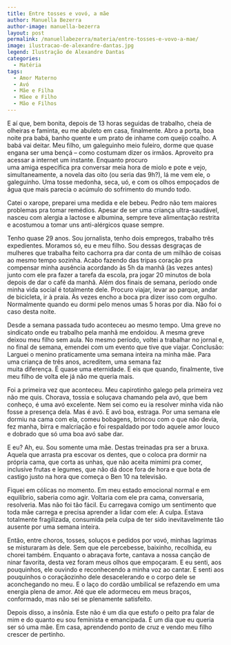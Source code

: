```yaml
---
title: Entre tosses e vovó, a mãe
author: Manuella Bezerra
author-image: manuella-bezerra
layout: post
permalink: /manuellabezerra/materia/entre-tosses-e-vovo-a-mae/
image: ilustracao-de-alexandre-dantas.jpg
legend: Ilustração de Alexandre Dantas
categories:
  - Matéria
tags:
  - Amor Materno
  - Avó
  - Mãe e Filha
  - Mãee e Filho
  - Mão e Filhos
---
```

E aí que, bem bonita, depois de 13 horas seguidas de trabalho, cheia de olheiras e faminta, eu me abuleto em casa, finalmente. Abro a porta, boa noite pra babá, banho quente e um prato de inhame com queijo coalho. A babá vai deitar. Meu filho, um galeguinho meio fuleiro, dorme que quase engana ser uma bençá – como costumam dizer os irmãos. Aproveito pra acessar a internet um instante. Enquanto procuro  
uma amiga específica pra conversar meia hora de miolo e pote e vejo, simultaneamente, a novela das oito (ou seria das 9h?), lá me vem ele, o  
galeguinho. Uma tosse medonha, seca, uó, e com os olhos empoçados de água que mais parecia o acúmulo do sofrimento do mundo todo.

Catei o xarope, preparei uma medida e ele bebeu. Pedro não tem maiores problemas pra tomar remédios. Apesar de ser uma criança ultra-saudável, nasceu com alergia a lactose e albumina, sempre teve alimentação restrita e acostumou a tomar uns anti-alérgicos quase sempre.

Tenho quase 29 anos. Sou jornalista, tenho dois empregos, trabalho três expedientes. Moramos só, eu e meu filho. Sou dessas desgraças de mulheres que trabalha feito cachorra pra dar conta de um milhão de coisas ao mesmo tempo sozinha. Acabo fazendo das tripas coração pra compensar minha ausência acordando às 5h da manhã (às vezes antes) junto com ele pra fazer a tarefa da escola, pra jogar 20 minutos de bola  
depois de dar o café da manhã. Além dos finais de semana, período onde minha vida social é totalmente dele. Procuro viajar, levar ao parque, andar de bicicleta, ir à praia. Às vezes encho a boca pra dizer isso com orgulho. Normalmente quando eu dormi pelo menos umas 5 horas por dia. Não foi o caso desta noite.

Desde a semana passada tudo aconteceu ao mesmo tempo. Uma greve no sindicato onde eu trabalho pela manhã me endoidou. A mesma greve deixou meu filho sem aula. No mesmo período, voltei a trabalhar no jornal e, no final de semana, emendei com um evento que tive que viajar. Conclusão: Larguei o menino praticamente uma semana inteira na minha mãe. Para uma criança de três anos, acreditem, uma semana faz  
muita diferença. É quase uma eternidade. E eis que quando, finalmente, tive meu filho de volta ele já não me queria mais.

Foi a primeira vez que aconteceu. Meu capirotinho galego pela primeira vez não me quis. Chorava, tossia e soluçava chamando pela avó, que bem conheço, é uma avó excelente. Nem sei como eu ia resolver minha vida não fosse a presença dela. Mas é avó. E avó boa, estraga. Por uma semana ele dormiu na cama com ela, comeu bobagens, brincou com o que não devia, fez manha, birra e malcriação e foi respaldado por todo aquele amor louco e dobrado que só uma boa avó sabe dar.

E eu? Ah, eu. Sou somente uma mãe. Destas treinadas pra ser a bruxa. Aquela que arrasta pra escovar os dentes, que o coloca pra dormir na própria cama, que corta as unhas, que não aceita mimimi pra comer, inclusive frutas e legumes, que não dá doce fora de hora e que bota de castigo justo na hora que começa o Ben 10 na televisão.

Fiquei em cólicas no momento. Em meu estado emocional normal e em equilíbrio, saberia como agir. Voltaria com ele pra cama, conversaria, resolveria. Mas não foi tão fácil. Eu carregava comigo um sentimento que toda mãe carrega e precisa aprender a lidar com ele: A culpa. Estava totalmente fragilizada, consumida pela culpa de ter sido inevitavelmente tão ausente por uma semana inteira.

Então, entre choros, tosses, soluços e pedidos por vovó, minhas lagrimas se misturaram às dele. Sem que ele percebesse, baixinho, recolhida, eu chorei também. Enquanto o abraçava forte, cantava a nossa canção de ninar favorita, desta vez foram meus olhos que empoçaram. E eu senti, aos pouquinhos, ele ouvindo e reconhecendo a minha voz ao cantar. E senti aos pouquinhos o coraçãozinho dele desacelerando e o corpo dele se aconchegando no meu. E o laço do cordão umbilical se refazendo em uma energia plena de amor. Até que ele adormeceu em meus braços, conformado, mas não sei se plenamente satisfeito.

Depois disso, a insônia. Este não é um dia que estufo o peito pra falar de mim e do quanto eu sou feminista e emancipada. É um dia que eu queria ser só uma mãe. Em casa, aprendendo ponto de cruz e vendo meu filho crescer de pertinho.